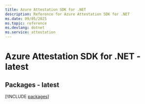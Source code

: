 ```yaml
---
title: Azure Attestation SDK for .NET
description: Reference for Azure Attestation SDK for .NET
ms.date: 09/05/2025
ms.topic: reference
ms.devlang: dotnet
ms.service: attestation
---
```

# Azure Attestation SDK for .NET - latest
## Packages - latest
[!INCLUDE [packages](attestation-index.md)]